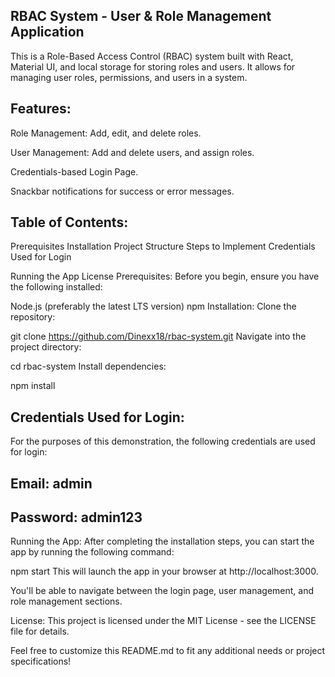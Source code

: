 
## RBAC System - User & Role Management Application
This is a Role-Based Access Control (RBAC) system built with React, Material UI, and local storage for storing roles and users. It allows for managing user roles, permissions, and users in a system.

## Features:
Role Management: Add, edit, and delete roles.

User Management: Add and delete users, and assign roles.


Credentials-based Login Page.

Snackbar notifications for success or error messages.

## Table of Contents:

Prerequisites
Installation
Project Structure
Steps to Implement
Credentials Used for Login

Running the App
License
Prerequisites:
Before you begin, ensure you have the following installed:

Node.js (preferably the latest LTS version)
npm
Installation:
Clone the repository:

git clone https://github.com/Dinexx18/rbac-system.git
Navigate into the project directory:


cd rbac-system
Install dependencies:


npm install

## Credentials Used for Login:
For the purposes of this demonstration, the following credentials are used for login:

## Email: admin
## Password: admin123

Running the App:
After completing the installation steps, you can start the app by running the following command:


npm start
This will launch the app in your browser at http://localhost:3000.

You'll be able to navigate between the login page, user management, and role management sections.

License:
This project is licensed under the MIT License - see the LICENSE file for details.

Feel free to customize this README.md to fit any additional needs or project specifications!










